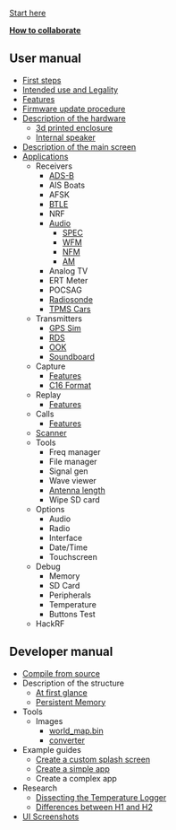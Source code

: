 [Start here](Home)

[**How to collaborate**](How-to-collaborate)
## User manual
* [First steps](First-steps)
* [Intended use and Legality](Intended-Use-and-Legality)
* [Features](Features)
* [Firmware update procedure](Update-firmware)
* [Description of the hardware](Hardware-overview)
   * [3d printed enclosure](H2-Enclosure)
   * [Internal speaker](Internal-speaker)
* [Description of the main screen](Main-screen-overview)
* [Applications](Applications)
   * Receivers
      * [ADS-B](Automatic-dependent-surveillance–broadcast-(ADS-B))
      * AIS Boats
      * AFSK
      * [BTLE](Bluetooth-Low-Energy-Receiver)
      * NRF
      * [Audio](Audio-Receivers)
        * [SPEC](Spectrum-Analyser-Receiver)
        * [WFM](Wide-FM-Receiver)
        * [NFM](Narrow-FM-Receiver)
        * [AM](AM-Receiver)
      * Analog TV
      * ERT Meter
      * POCSAG
      * [Radiosonde](Radiosonde)
      * [TPMS Cars](TPMS-Cars)   
   * Transmitters
      * [GPS Sim](GPS-Sim)
      * [RDS](RDS)
      * [OOK](OOK)
      * [Soundboard](Soundboard)
   * Capture
      * [Features](Capture)
      * [C16 Format](C16-format)
   * Replay
      * [Features](Replay)
   * Calls
      * [Features](Calls)
   * [Scanner](Scanner)
   * Tools
      * Freq manager
      * File manager
      * Signal gen
      * Wave viewer
      * [Antenna length](antennas)
      * Wipe SD card
   * Options
      * Audio
      * Radio
      * Interface
      * Date/Time
      * Touchscreen
   * Debug
      * Memory
      * SD Card
      * Peripherals
      * Temperature
      * Buttons Test
    * HackRF
## Developer manual
* [Compile from source](Compile-firmware)
* Description of the structure
   * [At first glance](At-first-glance)
   * [Persistent Memory](Persistent-Memory)
* Tools
   * Images
      * [world_map.bin](World-map-generation)
      * [converter](Splash-and-other-images)
* Example guides
   * [Create a custom splash screen](Create-a-custom-splash-screen)
   * [Create a simple app](Create-a-simple-app)
   * Create a complex app
* Research
   * [Dissecting the Temperature Logger](Dissecting-the-Temperature-logger)
   * [Differences between H1 and H2](Differences-Between-H1-and-H2-models)
* [UI Screenshots](UI-Screenshots)
